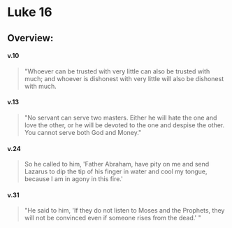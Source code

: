 # Luke 16

## Overview:


#### v.10
>"Whoever can be trusted with very little can also be trusted with much; and whoever is dishonest with very little will also be dishonest with much.

#### v.13
>"No servant can serve two masters. Either he will hate the one and love the other, or he will be devoted to the one and despise the other. You cannot serve both God and Money."

#### v.24
>So he called to him, 'Father Abraham, have pity on me and send Lazarus to dip the tip of his finger in water and cool my tongue, because I am in agony in this fire.'

#### v.31
>"He said to him, 'If they do not listen to Moses and the Prophets, they will not be convinced even if someone rises from the dead.' "

